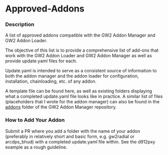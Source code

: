 # Approved-Addons
### Description

A list of approved addons compatible with the GW2 Addon Manager and GW2 Addon Loader.

The objective of this list is to provide a comprehensive list of add-ons that work with the GW2 Addon Loader and GW2 Addon Manager as well as provide update.yaml files for each.

Update.yaml is intended to serve as a consistent source of information to both the addon manager and the addon loader for configuration, installation, chainloading, etc. of any addon.

A template file can be found here, as well as existing folders displaying what a completed update.yaml file looks like in practice.  A similar list of files (placeholders that I wrote for the addon manager) can also be found in the [addons](https://github.com/fmmmlee/GW2-Addon-Manager/tree/master/application/GW2%20Addon%20Manager/Resources/Addons) folder of the GW2 Addon Manager repository.

### How to Add Your Addon

Submit a PR where you add a folder with the name of your addon (preferably in relatively short and basic form, e.g. gw2radial or arcdps_bhud) with a completed update.yaml file within. See the d912pxy example as a rough guideline.
